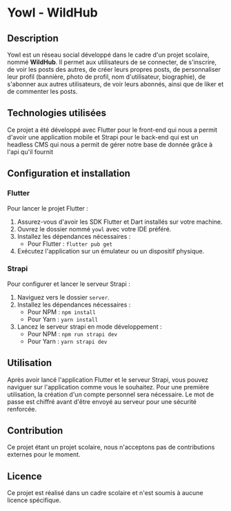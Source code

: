 # Yowl - WildHub

## Description

Yowl est un réseau social développé dans le cadre d'un projet scolaire, nommé **WildHub**. Il permet aux utilisateurs de se connecter, de s'inscrire, de voir les posts des autres, de créer leurs propres posts, de personnaliser leur profil (bannière, photo de profil, nom d'utilisateur, biographie), de s'abonner aux autres utilisateurs, de voir leurs abonnés, ainsi que de liker et de commenter les posts.

## Technologies utilisées

Ce projet a été développé avec Flutter pour le front-end qui nous a permit d'avoir une application mobile et Strapi pour le back-end qui est un headless CMS qui nous a permit de gérer notre base de donnée grâce à l'api qu'il fournit

## Configuration et installation

### Flutter

Pour lancer le projet Flutter :

1. Assurez-vous d'avoir les SDK Flutter et Dart installés sur votre machine.
2. Ouvrez le dossier nommé `yowl` avec votre IDE préféré.
3. Installez les dépendances nécessaires :
   - Pour Flutter : `flutter pub get`
4. Exécutez l'application sur un émulateur ou un dispositif physique.

### Strapi

Pour configurer et lancer le serveur Strapi :

1. Naviguez vers le dossier `server`.
2. Installez les dépendances nécessaires :
   - Pour NPM : `npm install`
   - Pour Yarn : `yarn install`
3. Lancez le serveur strapi en mode développement :
   - Pour NPM : `npm run strapi dev`
   - Pour Yarn : `yarn strapi dev`

## Utilisation

Après avoir lancé l'application Flutter et le serveur Strapi, vous pouvez naviguer sur l'application comme vous le souhaitez. Pour une première utilisation, la création d'un compte personnel sera nécessaire. Le mot de passe est chiffré avant d'être envoyé au serveur pour une sécurité renforcée.

## Contribution

Ce projet étant un projet scolaire, nous n'acceptons pas de contributions externes pour le moment.

## Licence

Ce projet est réalisé dans un cadre scolaire et n'est soumis à aucune licence spécifique.

 